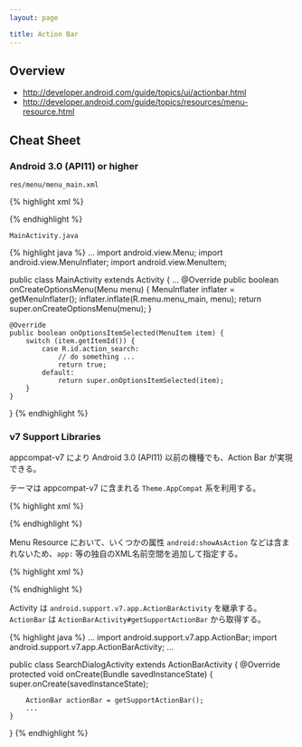 ```yaml
---
layout: page

title: Action Bar
---
```


## Overview

* <http://developer.android.com/guide/topics/ui/actionbar.html>
* <http://developer.android.com/guide/topics/resources/menu-resource.html>

## Cheat Sheet

### Android 3.0 (API11) or higher

`res/menu/menu_main.xml`

{% highlight xml %}
<menu xmlns:android="http://schemas.android.com/apk/res/android">
    <item android:id="@+id/action_search"
          android:icon="@android:drawable/ic_menu_search"
          android:title="Search"
          android:showAsAction="ifRoom" />
</menu>
{% endhighlight %}

`MainActivity.java`

{% highlight java %}
...
import android.view.Menu;
import android.view.MenuInflater;
import android.view.MenuItem;

public class MainActivity extends Activity {
    ...
    @Override
    public boolean onCreateOptionsMenu(Menu menu) {
        MenuInflater inflater = getMenuInflater();
        inflater.inflate(R.menu.menu_main, menu);
        return super.onCreateOptionsMenu(menu);
    }

    @Override
    public boolean onOptionsItemSelected(MenuItem item) {
        switch (item.getItemId()) {
            case R.id.action_search:
                // do something ...
                return true;
            default:
                return super.onOptionsItemSelected(item);
        }
    }
}
{% endhighlight %}

### v7 Support Libraries

appcompat-v7 により Android 3.0 (API11) 以前の機種でも、Action Bar が実現できる。

テーマは appcompat-v7 に含まれる `Theme.AppCompat` 系を利用する。

{% highlight xml %}
<style name="AppTheme" parent="Theme.AppCompat.Light.DarkActionBar"></style>
{% endhighlight %}

Menu Resource において、いくつかの属性 `android:showAsAction` などは含まれないため、`app:` 等の独自のXML名前空間を追加して指定する。

{% highlight xml %}
<menu ...
      xmlns:app="http://schemas.android.com/apk/res-auto" >
    <item ...
          app:showAsAction="ifRoom" />
</menu>
{% endhighlight %}

Activity は `android.support.v7.app.ActionBarActivity` を継承する。`ActionBar` は `ActionBarActivity#getSupportActionBar` から取得する。

{% highlight java %}
...
import android.support.v7.app.ActionBar;
import android.support.v7.app.ActionBarActivity;
...

public class SearchDialogActivity extends ActionBarActivity {
    @Override
    protected void onCreate(Bundle savedInstanceState) {
        super.onCreate(savedInstanceState);

        ActionBar actionBar = getSupportActionBar();
        ...
    }
}
{% endhighlight %}

